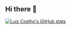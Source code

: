 ## Hi there 👋

<!--
**luizracoelho/luizracoelho** is a ✨ _special_ ✨ repository because its `README.md` (this file) appears on your GitHub profile.

Here are some ideas to get you started:

- 🔭 I’m currently working on ...
- 🌱 I’m currently learning ...
- 👯 I’m looking to collaborate on ...
- 🤔 I’m looking for help with ...
- 💬 Ask me about ...
- 📫 How to reach me: ...
- 😄 Pronouns: ...
- ⚡ Fun fact: ...
-->

[![Luiz Coelho's GitHub stats](https://github-readme-stats.vercel.app/api?username=luizracoelho)](https://github.com/luizracoelho/github-readme-stats)
